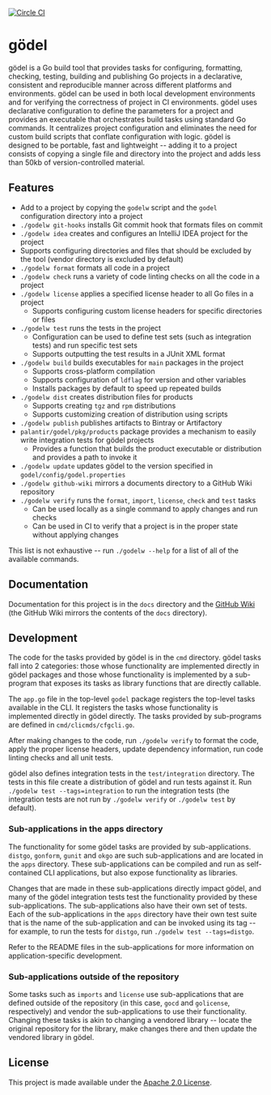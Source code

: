 [![Circle CI](https://circleci.com/gh/palantir/godel.svg?style=svg)](https://circleci.com/gh/palantir/godel)

gödel
=====
gödel is a Go build tool that provides tasks for configuring, formatting, checking, testing, building and publishing Go
projects in a declarative, consistent and reproducible manner across different platforms and environments. gödel can be
used in both local development environments and for verifying the correctness of project in CI environments. gödel uses
declarative configuration to define the parameters for a project and provides an executable that orchestrates build
tasks using standard Go commands. It centralizes project configuration and eliminates the need for custom build scripts
that conflate configuration with logic. gödel is designed to be portable, fast and lightweight -- adding it to a project
consists of copying a single file and directory into the project and adds less than 50kb of version-controlled material.

Features
--------
* Add to a project by copying the `godelw` script and the `godel` configuration directory into a project
* `./godelw git-hooks` installs Git commit hook that formats files on commit
* `./godelw idea` creates and configures an IntelliJ IDEA project for the project
* Supports configuring directories and files that should be excluded by the tool (vendor directory is excluded by default)
* `./godelw format` formats all code in a project
* `./godelw check` runs a variety of code linting checks on all the code in a project
* `./godelw license` applies a specified license header to all Go files in a project
  * Supports configuring custom license headers for specific directories or files
* `./godelw test` runs the tests in the project
  * Configuration can be used to define test sets (such as integration tests) and run specific test sets
  * Supports outputting the test results in a JUnit XML format
* `./godelw build` builds executables for `main` packages in the project
  * Supports cross-platform compilation
  * Supports configuration of `ldflag` for version and other variables
  * Installs packages by default to speed up repeated builds
* `./godelw dist` creates distribution files for products
  * Supports creating `tgz` and `rpm` distributions
  * Supports customizing creation of distribution using scripts
* `./godelw publish` publishes artifacts to Bintray or Artifactory
* `palantir/godel/pkg/products` package provides a mechanism to easily write integration tests for gödel projects
  * Provides a function that builds the product executable or distribution and provides a path to invoke it
* `./godelw update` updates gödel to the version specified in `godel/config/godel.properties`
* `./godelw github-wiki` mirrors a documents directory to a GitHub Wiki repository
* `./godelw verify` runs the `format`, `import`, `license`, `check` and `test` tasks
  * Can be used locally as a single command to apply changes and run checks
  * Can be used in CI to verify that a project is in the proper state without applying changes

This list is not exhaustive -- run `./godelw --help` for a list of all of the available commands.

Documentation
-------------
Documentation for this project is in the `docs` directory and the [GitHub Wiki](https://github.com/palantir/godel/wiki)
(the GitHub Wiki mirrors the contents of the `docs` directory).

Development
-----------
The code for the tasks provided by gödel is in the `cmd` directory. gödel tasks fall into 2 categories: those whose
functionality are implemented directly in gödel packages and those whose functionality is implemented by a sub-program
that exposes its tasks as library functions that are directly callable.

The `app.go` file in the top-level `godel` package registers the top-level tasks available in the CLI. It registers the
tasks whose functionality is implemented directly in gödel directly. The tasks provided by sub-programs are defined in
`cmd/clicmds/cfgcli.go`.

After making changes to the code, run `./godelw verify` to format the code, apply the proper license headers, update
dependency information, run code linting checks and all unit tests.

gödel also defines integration tests in the `test/integration` directory. The tests in this file create a distribution
of gödel and run tests against it. Run `./godelw test --tags=integration` to run the integration tests (the integration
tests are not run by `./godelw verify` or `./godelw test` by default).

### Sub-applications in the apps directory
The functionality for some gödel tasks are provided by sub-applications. `distgo`, `gonform`, `gunit` and `okgo` are
such sub-applications and are located in the `apps` directory. These sub-applications can be compiled and run as self-
contained CLI applications, but also expose functionality as libraries.

Changes that are made in these sub-applications directly impact gödel, and many of the gödel integration tests test the
functionality provided by these sub-applications. The sub-applications also have their own set of tests. Each of the
sub-applications in the `apps` directory have their own test suite that is the name of the sub-application and can be
invoked using its tag -- for example, to run the tests for `distgo`, run `./godelw test --tags=distgo`.

Refer to the README files in the sub-applications for more information on application-specific development.

### Sub-applications outside of the repository
Some tasks such as `imports` and `license` use sub-applications that are defined outside of the repository (in this
case, `gocd` and `golicense`, respectively) and vendor the sub-applications to use their functionality. Changing these
tasks is akin to changing a vendored library -- locate the original repository for the library, make changes there and
then update the vendored library in gödel.

License
-------
This project is made available under the [Apache 2.0 License](http://www.apache.org/licenses/LICENSE-2.0).
